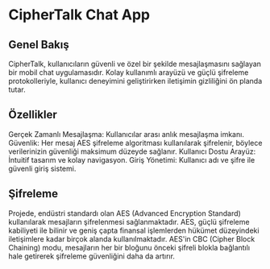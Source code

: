 # CipherTalk Chat App

## Genel Bakış

CipherTalk, kullanıcıların güvenli ve özel bir şekilde mesajlaşmasını sağlayan bir mobil chat uygulamasıdır. Kolay kullanımlı arayüzü ve güçlü şifreleme protokolleriyle, kullanıcı deneyimini geliştirirken iletişimin gizliliğini ön planda tutar.

## Özellikler

Gerçek Zamanlı Mesajlaşma: Kullanıcılar arası anlık mesajlaşma imkanı.
Güvenlik: Her mesaj AES şifreleme algoritması kullanılarak şifrelenir, böylece verilerinizin güvenliği maksimum düzeyde sağlanır.
Kullanıcı Dostu Arayüz: İntuitif tasarım ve kolay navigasyon.
Giriş Yönetimi: Kullanıcı adı ve şifre ile güvenli giriş sistemi.

## Şifreleme

Projede, endüstri standardı olan AES (Advanced Encryption Standard) kullanılarak mesajların şifrelenmesi sağlanmaktadır. AES, güçlü şifreleme kabiliyeti ile bilinir ve geniş çapta finansal işlemlerden hükümet düzeyindeki iletişimlere kadar birçok alanda kullanılmaktadır. AES'in CBC (Cipher Block Chaining) modu, mesajların her bir bloğunu önceki şifreli blokla bağlantılı hale getirerek şifreleme güvenliğini daha da artırır.